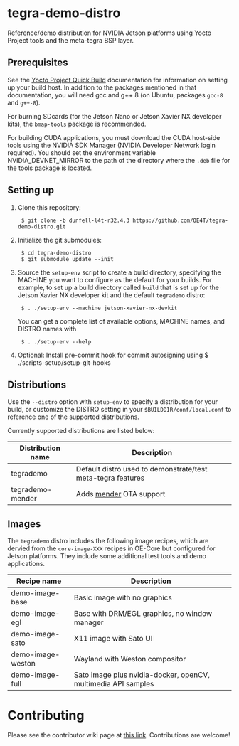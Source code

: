 # tegra-demo-distro

Reference/demo distribution for NVIDIA Jetson platforms
using Yocto Project tools and the meta-tegra BSP layer.

## Prerequisites

See the [Yocto Project Quick Build](https://www.yoctoproject.org/docs/3.1.2/brief-yoctoprojectqs/brief-yoctoprojectqs.html)
documentation for information on setting up your build host.
In addition to the packages mentioned in that documentation, you
will need gcc and g++ 8 (on Ubuntu, packages `gcc-8` and `g++-8`).

For burning SDcards (for the Jetson Nano or Jetson Xavier NX developer
kits), the `bmap-tools` package is recommended.

For building CUDA applications, you must download the CUDA host-side
tools using the NVIDIA SDK Manager (NVIDIA Developer Network login
required). You should set the environment variable NVIDIA_DEVNET_MIRROR
to the path of the directory where the `.deb` file for the tools
package is located.

## Setting up

1. Clone this repository:

        $ git clone -b dunfell-l4t-r32.4.3 https://github.com/OE4T/tegra-demo-distro.git

2. Initialize the git submodules:

        $ cd tegra-demo-distro
		$ git submodule update --init

3. Source the `setup-env` script to create a build directory,
   specifying the MACHINE you want to configure as the default
   for your builds. For example, to set up a build directory
   called `build` that is set up for the Jetson Xavier NX
   developer kit and the default `tegrademo` distro:

        $ . ./setup-env --machine jetson-xavier-nx-devkit

   You can get a complete list of available options, MACHINE
   names, and DISTRO names with

        $ . ./setup-env --help

4. Optional: Install pre-commit hook for commit autosigning using
        $ ./scripts-setup/setup-git-hooks

## Distributions

Use the `--distro` option with `setup-env` to specify a distribution for your build,
or customize the DISTRO setting in your `$BUILDDIR/conf/local.conf` to reference one
of the supported distributions.

Currently supported distributions are listed below:


| Distribution name | Description                                                   |
| ----------------- | ------------------------------------------------------------- |
| tegrademo         | Default distro used to demonstrate/test meta-tegra features   |
| tegrademo-mender  | Adds [mender](https://www.mender.io/) OTA support             |


## Images

The `tegrademo` distro includes the following image recipes, which
are dervied from the `core-image-XXX` recipes in OE-Core but configured
for Jetson platforms. They include some additional test tools and
demo applications.

| Recipe name       | Description                                                   |
| ----------------- | ------------------------------------------------------------- |
| demo-image-base   | Basic image with no graphics                                  |
| demo-image-egl    | Base with DRM/EGL graphics, no window manager                 |
| demo-image-sato   | X11 image with Sato UI                                        |
| demo-image-weston | Wayland with Weston compositor                                |
| demo-image-full   | Sato image plus nvidia-docker, openCV, multimedia API samples |

# Contributing

Please see the contributor wiki page at [this link](https://github.com/OE4T/meta-tegra/wiki/OE4T-Contributor-Guide).
Contributions are welcome!

